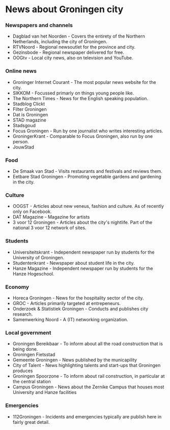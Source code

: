 # News about Groningen city
### Newspapers and channels
* Dagblad van het Noorden - Covers the entirety of the Northern Netherlands, including the city of Groningen.
* RTVNoord - Regional newsoutlet for the province and city.
* Gezinsbode - Regional newspaper delivered for free.
* OOGtv - Local city news, also on television and YouTube.

### Online news
* Groninger Internet Courant - The most popular news website for the city.
* SIKKOM - Focussed primarly on things young people like.
* The Northern Times - News for the English speaking population.
* Stadblog Clickt
* Filter Groningen
* Dat is Groningen
* STAD magazine
* Stadsgoud
* Focus Groningen - Run by one journalist who writes interesting articles.
* GroningerKrant - Comparable to Focus Groningen, also run by one person.
* JouwStad

### Food
* De Smaak van Stad - Visits restaurants and festivals and reviews them.
* Eetbare Stad Groningen - Promoting vegetable gardens and gardening in the city.

### Culture
* OOGST - Articles about new veneus, fashion and culture. As of recently only on Facebook.
* DAT Magazine - Magazine for artists
* 3 voor 12 Groningen - Articles about the city's nightlife. Part of the national 3 voor 12 network of sites.

### Students
* Universiteitskrant - Independent newspaper run by students for the University of Groningen.
* Studentenkrant - Newspaper about student life in the city.
* Hanze Magazine - Independent newspaper run by students for the Hanze Hogeschool.

### Economy
* Horeca Groningen - News for the hospitality sector of the city.
* GROC - Articles primarily targeted at entrepeneurs.
* Onderzoek & Statistiek Groningen - Conducts and publishes city research.
* Samenwerking Noord - A (IT) networking organization.

### Local government
* Groningen Bereikbaar - To inform about all the road construction that is being done.
* Groningen Fietsstad
* Gemeente Groningen - News published by the municapility
* City of Talent - News highlighting talents and start-ups that Groningen produces
* Groningen Spoorzone - To inform about rail construction, in particular at the central station
* Campus Groningen - News about the Zernike Campus that houses most University and Hanze facilities

### Emergencies
* 112Groningen - Incidents and emergencies typically are publish here in fairly great detail.
